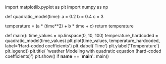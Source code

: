 import matplotlib.pyplot as plt
import numpy as np


def quadratic_model(time):
  a = 0.2
  b = 0.4
  c = 3

  temperature = (a * (time**2) + b * time + c)
  return temperature


def main():
  time_values = np.linspace(0, 10, 100)
  temperature_hardcoded = quadratic_model(time_values)
  plt.plot(time_values, temperature_hardcoded, label='Hard-coded coefficients')
  plt.xlabel('Time')
  plt.ylabel('Temperature')
  plt.legend()
  plt.title(
      'weather Modeling with quadratic equation (hard-coded coefficients)')
  plt.show()
if __name__ == '__main__':
  main()


